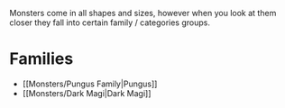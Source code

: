 Monsters come in all shapes and sizes, however when you look at them closer they fall into certain family / categories groups. 

# Families
+ [[Monsters/Pungus Family|Pungus]]
+ [[Monsters/Dark Magi|Dark Magi]]